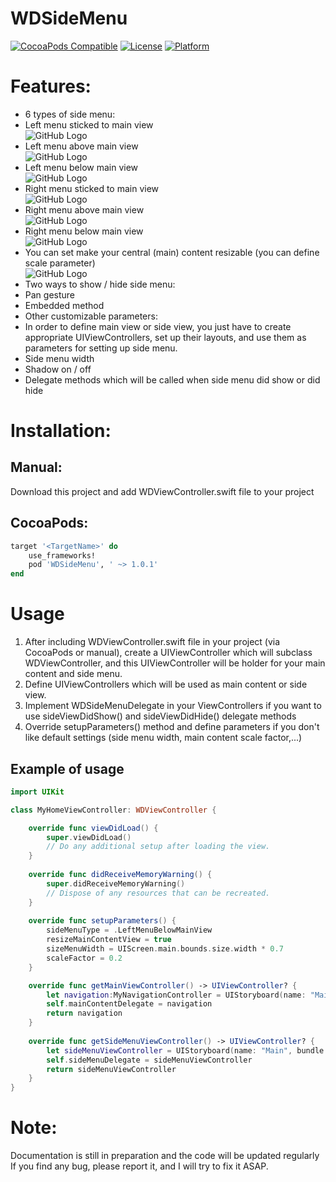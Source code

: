 # WDSideMenu
[![CocoaPods Compatible](https://img.shields.io/cocoapods/v/WDSideMenu.svg)](http://cocoapods.org/pods/WDSideMenu)
[![License](https://img.shields.io/cocoapods/l/WDSideMenu.svg?style=flat)](http://cocoapods.org/pods/WDSideMenu)
[![Platform](https://img.shields.io/cocoapods/p/WDSideMenu.svg?style=flat)](http://cocoapods.org/pods/WDSideMenu)

# Features:
* 6 types of side menu:
 * Left menu sticked to main view<br>
 ![GitHub Logo](/Docs/Images/LeftMenuStickedToMainView.gif)
 * Left menu above main view<br>
 ![GitHub Logo](/Docs/Images/LeftMenuAboveMainView.gif)
 * Left menu below main view<br>
 ![GitHub Logo](/Docs/Images/LeftMenuBelowMainView.gif)
 * Right menu sticked to main view<br>
 ![GitHub Logo](/Docs/Images/RIghtMenuStickedToMainView.gif)
 * Right menu above main view<br>
 ![GitHub Logo](/Docs/Images/RIghtMenuAboveSideView.gif)
 * Right menu below main view<br>
 ![GitHub Logo](/Docs/Images/RIghtMenuBelowMainView.gif)
* You can set make your central (main) content resizable  (you can define scale parameter) <br>
 ![GitHub Logo](/Docs/Images/LeftMenuBelowMainViewWithResize.gif)
* Two ways to show / hide side menu:
 * Pan gesture 
 * Embedded method
* Other customizable parameters:
 * In order to define main view or side view, you just have to create appropriate UIViewControllers, set up their layouts, and use them as parameters for setting up side menu.
 * Side menu width
 * Shadow on / off
* Delegate methods which will be called when side menu did show or did hide

# Installation:
## Manual:
Download this project and add WDViewController.swift file to your project

## CocoaPods:
```Ruby
target '<TargetName>' do
    use_frameworks!
    pod 'WDSideMenu', ' ~> 1.0.1'
end
```
# Usage
1. After including WDViewController.swift file in your project (via CocoaPods or manual), create a UIViewController which will subclass WDViewController, and this UIViewController will be holder for your main content and side menu.
2. Define UIViewControllers which will be used as main content or side view.
3. Implement WDSideMenuDelegate in your ViewControllers if you want to use sideViewDidShow() and sideViewDidHide() delegate methods
4. Override setupParameters() method and define parameters if you don't like default settings (side menu width, main content scale factor,...)

## Example of usage
```Swift
import UIKit

class MyHomeViewController: WDViewController {

    override func viewDidLoad() {
        super.viewDidLoad()
        // Do any additional setup after loading the view.
    }
    
    override func didReceiveMemoryWarning() {
        super.didReceiveMemoryWarning()
        // Dispose of any resources that can be recreated.
    }
    
    override func setupParameters() {
        sideMenuType = .LeftMenuBelowMainView
        resizeMainContentView = true
        sizeMenuWidth = UIScreen.main.bounds.size.width * 0.7
        scaleFactor = 0.2
    }

    override func getMainViewController() -> UIViewController? {
        let navigation:MyNavigationController = UIStoryboard(name: "Main", bundle: nil).instantiateViewController(withIdentifier: "NavigationController") as! MyNavigationController
        self.mainContentDelegate = navigation
        return navigation
    }
    
    override func getSideMenuViewController() -> UIViewController? {
        let sideMenuViewController = UIStoryboard(name: "Main", bundle: nil).instantiateViewController(withIdentifier: "SideViewController") as! SideViewController
        self.sideMenuDelegate = sideMenuViewController
        return sideMenuViewController
    }
}
```

# Note:
Documentation is still in preparation and the code will be updated regularly
<br>If you find any bug, please report it, and I will try to fix it ASAP.
